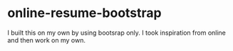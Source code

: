 # online-resume-bootstrap
I built this on my own by using bootsrap only. I took inspiration from online and then work on my own.
